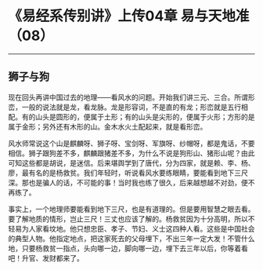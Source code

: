 # 《易经系传别讲》上传04章 易与天地准（08）

------

## 狮子与狗

现在回头再讲中国过去的地理——看风水的问题。开始我们讲三元、三合。所谓形峦，一般的说法就是龙，看龙脉。龙是形容词，不是直的有龙；形峦就是五行相配。有的山头是圆形的，便属于土形；有的山头是尖形的，便属于火形；方形的是属于金形；另外还有木形的山。金木水火土配起来，就是看形峦。

风水师常说这个山是麒麟呀、狮子呀、宝剑呀、军旗呀、纱帽呀，都是鬼话，不要相信。狮子跟狗差不多，麒麟跟猪差不多，为什么不说是狗形山、猪形山呢？由此可知这些都是胡说，是迷信。后来堪舆学到了唐代，分为四家，就是赖、李、杨、廖，最有名的是杨救贫。我们年轻时，听说看风水要练眼睛，要能看到地下三尺深。那也是骗人的话，不可能的事！当时我也练了很久，后来越想越不对劲，便不再练了。

事实上，一个地理师要能看到地下三尺，也是有道理的。但是要用智慧之眼去看。要了解地质的情形，岂止三尺！三丈也应该了解的。杨救贫因为十分高明，所以不轻易为人家看坟地。他只想忠臣、孝子、节妇、义士这四种人看。这些是中国社会的典型人物。他指定地点，把这家死去的父母埋下，不出三年一定大发！不管什么地，只要杨救贫一指点，头向哪一边，脚向哪一边，埋下去三年以后，你等着看吧！升官、发财都来了。